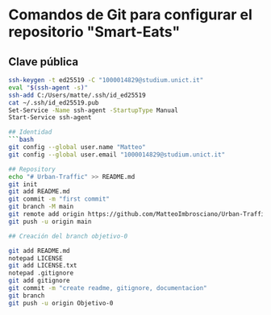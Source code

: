 # Comandos de Git para configurar el repositorio "Smart-Eats"

## Clave pública
```bash
ssh-keygen -t ed25519 -C "1000014829@studium.unict.it"
eval "$(ssh-agent -s)"
ssh-add C:/Users/matte/.ssh/id_ed25519
cat ~/.ssh/id_ed25519.pub
Set-Service -Name ssh-agent -StartupType Manual
Start-Service ssh-agent

## Identidad 
```bash
git config --global user.name "Matteo"
git config --global user.email "1000014829@studium.unict.it"

## Repository
echo "# Urban-Traffic" >> README.md
git init
git add README.md
git commit -m "first commit"
git branch -M main
git remote add origin https://github.com/MatteoImbrosciano/Urban-Traffic.git
git push -u origin main

## Creación del branch objetivo-0

git add README.md
notepad LICENSE
git add LICENSE.txt
notepad .gitignore
git add gitignore
git commit -m "create readme, gitignore, documentacion"
git branch
git push -u origin Objetivo-0
